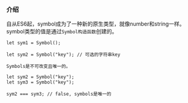 ### 介绍

自从ES6起，symbol成为了一种新的原生类型，就像number和string一样。symbol类型的值是通过`Symbol构造函数`创建的。

    let sym1 = Symbol();

    let sym2 = Symbol("key"); // 可选的字符串key

`Symbols是不可改变且唯一的。`

    let sym2 = Symbol("key");
    let sym3 = Symbol("key");

    sym2 === sym3; // false, symbols是唯一的


































